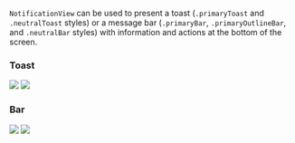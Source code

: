`NotificationView` can be used to present a toast (`.primaryToast` and `.neutralToast` styles) or a message bar (`.primaryBar`, `.primaryOutlineBar`, and `.neutralBar` styles) with information and actions at the bottom of the screen.

<DisplayToggle onText="Dark" offText="Light" label="Theme Switcher">

### Toast

<img className="off" src="https://static2.sharepointonline.com/files/fabric/fabric-website/images/controls/ios/updated/img_notifications_03_toast_light.png?text=LightMode" />
<img className="on" src="https://static2.sharepointonline.com/files/fabric/fabric-website/images/controls/ios/updated/img_notifications_03_toast_dark.png?text=DarkMode" />

### Bar

<img className="off" src="https://static2.sharepointonline.com/files/fabric/fabric-website/images/controls/ios/updated/img_notifications_01_standard_light.png?text=LightMode" />
<img className="on" src="https://static2.sharepointonline.com/files/fabric/fabric-website/images/controls/ios/updated/img_notifications_01_standard_dark.png?text=DarkMode" />

</DisplayToggle>
